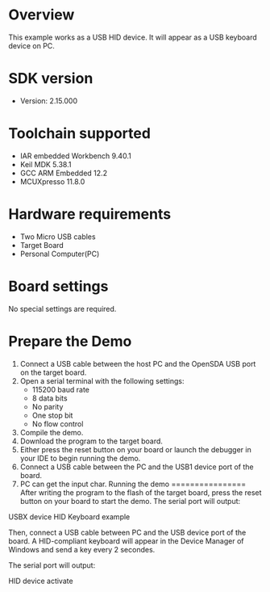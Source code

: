Overview
========
This example works as a USB HID device. It will appear as a USB keyboard device on PC.


SDK version
===========
- Version: 2.15.000

Toolchain supported
===================
- IAR embedded Workbench  9.40.1
- Keil MDK  5.38.1
- GCC ARM Embedded  12.2
- MCUXpresso  11.8.0

Hardware requirements
=====================
- Two Micro USB cables
- Target Board
- Personal Computer(PC)

Board settings
==============
No special settings are required.

Prepare the Demo
================
1.  Connect a USB cable between the host PC and the OpenSDA USB port on the target board.
2.  Open a serial terminal with the following settings:
    - 115200 baud rate
    - 8 data bits
    - No parity
    - One stop bit
    - No flow control
3.  Compile the demo.
4.  Download the program to the target board.
5.  Either press the reset button on your board or launch the debugger in your IDE to begin running the demo.
6.  Connect a USB cable between the PC and the USB1 device port of the board.
7.  PC can get the input char.
Running the demo
================
After writing the program to the flash of the target board,
press the reset button on your board to start the demo.
The serial port will output:

USBX device HID Keyboard example

Then, connect a USB cable between PC and the USB device port
of the board. A HID-compliant keyboard will appear in the
Device Manager of Windows and send a key every 2 secondes.

The serial port will output:

HID device activate
